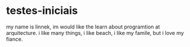# testes-iniciais
my name is linnek, im  would  like the  learn about programtion at arquitecture.
i  like many things, i like beach, i like my famile, but i love my fiance.
